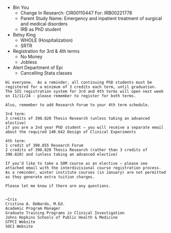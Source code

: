 - Bin You
   - Change In Research: CIR00110447 For: IRB00221778
   - Parent Study Name: Emergency and inpatient treatment of surgical and medical disorders
   - IRB as PhD student
- Betsy King
   - WHOLE (Hospitalization)
   - SRTR 
- Registration for 3rd & 4th terms
   - No Money
   - Jobless
- Alert Department of Epi
   - Cancelling Stata classes 

```
Hi everyone.  As a reminder, all continuing PhD students must be registered for a minimum of 3 credits each term, until graduation.  The SIS registration system for 3rd and 4th terms will open next week on 11/11/24 - please remember to register for both terms. 
 
Also, remember to add Research Forum to your 4th term schedule.
 
3rd term:
3 credits of 390.820 Thesis Research (unless taking an advanced elective)
if you are a 2nd year PhD student – you will receive a separate email about the required 140.642 Design of Clinical Experiments
 
4th term:
1 credit of 390.855 Research Forum
2 credits of 390.820 Thesis Research (rather than 3 credits of 390.820) and (unless taking an advanced elective)
 
If you’d like to take a SOM course as an elective – please see attached email with the interdivisional course registration process.
As a reminder, winter institute courses (in January) are not permitted as they generate extra tuition charges.
 
Please let me know if there are any questions.
 
 
~Cris
Cristina A. DeNardo, M.Ed.
Academic Program Manager
Graduate Training Programs in Clinical Investigation
Johns Hopkins Schools of Public Health & Medicine 
GTPCI Website
SOCI Website
```
